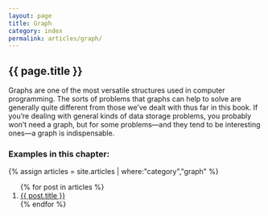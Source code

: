```yaml
---
layout: page
title: Graph
category: index
permalink: articles/graph/
---
```

    
## {{ page.title }}

Graphs are one of the most versatile structures used in computer programming. 
The sorts of problems that graphs can help to solve are generally quite
different from those
we’ve dealt with thus far in this book.
If you’re dealing with general kinds of data storage problems, you probably
won’t need a graph, but for some problems—and they tend
to be interesting ones—a graph is indispensable.

### Examples in this chapter:

{% assign articles = site.articles | where:"category","graph" %}
<ol>
    {% for post in articles %}
      <li><a href="{{ post.url | prepend: site.baseurl }}">{{ post.title }}</a></li>
    {% endfor %}
</ol>